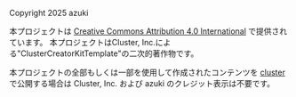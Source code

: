 Copyright 2025 azuki

本プロジェクトは [Creative Commons Attribution 4.0 International](https://creativecommons.org/licenses/by/4.0/) で提供されています。
本プロジェクトはCluster, Inc.による"ClusterCreatorKitTemplate"の二次的著作物です。

本プロジェクトの全部もしくは一部を使用して作成されたコンテンツを [cluster](https://cluster.mu/) で公開する場合は Cluster, Inc.  および azuki のクレジット表示は不要です。
